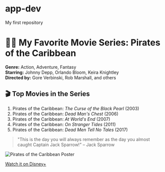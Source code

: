 # app-dev
My first repository
# 🏴‍☠️ My Favorite Movie Series: Pirates of the Caribbean

**Genre:** Action, Adventure, Fantasy  
**Starring:** Johnny Depp, Orlando Bloom, Keira Knightley  
**Directed by:** Gore Verbinski, Rob Marshall, and others

## 🎬 Top Movies in the Series
1. Pirates of the Caribbean: *The Curse of the Black Pearl* (2003)
2. Pirates of the Caribbean: *Dead Man's Chest* (2006)
3. Pirates of the Caribbean: *At World's End* (2007)
4. Pirates of the Caribbean: *On Stranger Tides* (2011)
5. Pirates of the Caribbean: *Dead Men Tell No Tales* (2017)

> "This is the day you will always remember as the day you almost caught Captain Jack Sparrow!" – Jack Sparrow

![Pirates of the Caribbean Poster](https://upload.wikimedia.org/wikipedia/en/2/2e/Pirates_of_the_Caribbean_Dead_Men_Tell_No_Tales_poster.png)

[Watch it on Disney+](https://www.disneyplus.com/series/pirates-of-the-caribbean/)
